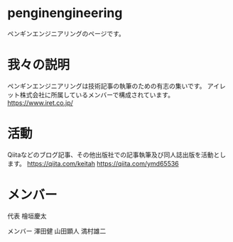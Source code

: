 # penginengineering
ペンギンエンジニアリングのページです。

# 我々の説明
ペンギンエンジニアリングは技術記事の執筆のための有志の集いです。
アイレット株式会社に所属しているメンバーで構成されています。
https://www.iret.co.jp/

# 活動
Qiitaなどのブログ記事、その他出版社での記事執筆及び同人誌出版を活動とします。
https://qiita.com/keitah
https://qiita.com/ymd65536
# メンバー

代表
檜垣慶太

メンバー
澤田健
山田顕人
満村雄二


